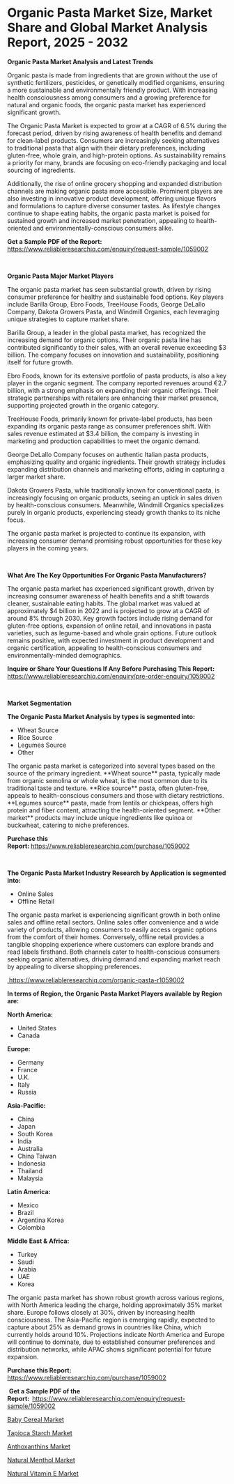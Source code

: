 <p><h1>Organic Pasta Market Size, Market Share and Global Market Analysis Report, 2025 - 2032</h1></p><p><strong>Organic Pasta Market Analysis and Latest Trends</strong></p>
<p><p>Organic pasta is made from ingredients that are grown without the use of synthetic fertilizers, pesticides, or genetically modified organisms, ensuring a more sustainable and environmentally friendly product. With increasing health consciousness among consumers and a growing preference for natural and organic foods, the organic pasta market has experienced significant growth. </p><p>The Organic Pasta Market is expected to grow at a CAGR of 6.5% during the forecast period, driven by rising awareness of health benefits and demand for clean-label products. Consumers are increasingly seeking alternatives to traditional pasta that align with their dietary preferences, including gluten-free, whole grain, and high-protein options. As sustainability remains a priority for many, brands are focusing on eco-friendly packaging and local sourcing of ingredients. </p><p>Additionally, the rise of online grocery shopping and expanded distribution channels are making organic pasta more accessible. Prominent players are also investing in innovative product development, offering unique flavors and formulations to capture diverse consumer tastes. As lifestyle changes continue to shape eating habits, the organic pasta market is poised for sustained growth and increased market penetration, appealing to health-oriented and environmentally-conscious consumers alike.</p></p>
<p><strong>Get a Sample PDF of the Report:&nbsp;</strong> <a href="https://www.reliableresearchiq.com/enquiry/request-sample/1059002?utm_campaign=1876&utm_medium=2&utm_source=Github&utm_content=ia&utm_term=07042025&utm_id=organic-pasta">https://www.reliableresearchiq.com/enquiry/request-sample/1059002</a></p>
<p>&nbsp;</p>
<p><strong>Organic Pasta Major Market Players</strong></p>
<p><p>The organic pasta market has seen substantial growth, driven by rising consumer preference for healthy and sustainable food options. Key players include Barilla Group, Ebro Foods, TreeHouse Foods, George DeLallo Company, Dakota Growers Pasta, and Windmill Organics, each leveraging unique strategies to capture market share.</p><p>Barilla Group, a leader in the global pasta market, has recognized the increasing demand for organic options. Their organic pasta line has contributed significantly to their sales, with an overall revenue exceeding $3 billion. The company focuses on innovation and sustainability, positioning itself for future growth.</p><p>Ebro Foods, known for its extensive portfolio of pasta products, is also a key player in the organic segment. The company reported revenues around €2.7 billion, with a strong emphasis on expanding their organic offerings. Their strategic partnerships with retailers are enhancing their market presence, supporting projected growth in the organic category.</p><p>TreeHouse Foods, primarily known for private-label products, has been expanding its organic pasta range as consumer preferences shift. With sales revenue estimated at $3.4 billion, the company is investing in marketing and production capabilities to meet the organic demand.</p><p>George DeLallo Company focuses on authentic Italian pasta products, emphasizing quality and organic ingredients. Their growth strategy includes expanding distribution channels and marketing efforts, aiding in capturing a larger market share.</p><p>Dakota Growers Pasta, while traditionally known for conventional pasta, is increasingly focusing on organic products, seeing an uptick in sales driven by health-conscious consumers. Meanwhile, Windmill Organics specializes purely in organic products, experiencing steady growth thanks to its niche focus.</p><p>The organic pasta market is projected to continue its expansion, with increasing consumer demand promising robust opportunities for these key players in the coming years.</p></p>
<p>&nbsp;</p>
<p><strong>What Are The Key Opportunities For Organic Pasta Manufacturers?</strong></p>
<p><p>The organic pasta market has experienced significant growth, driven by increasing consumer awareness of health benefits and a shift towards cleaner, sustainable eating habits. The global market was valued at approximately $4 billion in 2022 and is projected to grow at a CAGR of around 8% through 2030. Key growth factors include rising demand for gluten-free options, expansion of online retail, and innovations in pasta varieties, such as legume-based and whole grain options. Future outlook remains positive, with expected investment in product development and organic certification, appealing to health-conscious consumers and environmentally-minded demographics.</p></p>
<p><strong>Inquire or Share Your Questions If Any Before Purchasing This Report:</strong> <a href="https://www.reliableresearchiq.com/enquiry/pre-order-enquiry/1059002?utm_campaign=1876&utm_medium=2&utm_source=Github&utm_content=ia&utm_term=07042025&utm_id=organic-pasta">https://www.reliableresearchiq.com/enquiry/pre-order-enquiry/1059002</a></p>
<p>&nbsp;</p>
<p><strong>Market Segmentation</strong></p>
<p><strong>The Organic Pasta Market Analysis by types is segmented into:</strong></p>
<p><ul><li>Wheat Source</li><li>Rice Source</li><li>Legumes Source</li><li>Other</li></ul></p>
<p><p>The organic pasta market is categorized into several types based on the source of the primary ingredient. **Wheat source** pasta, typically made from organic semolina or whole wheat, is the most common due to its traditional taste and texture. **Rice source** pasta, often gluten-free, appeals to health-conscious consumers and those with dietary restrictions. **Legumes source** pasta, made from lentils or chickpeas, offers high protein and fiber content, attracting the health-oriented segment. **Other market** products may include unique ingredients like quinoa or buckwheat, catering to niche preferences.</p></p>
<p><strong>Purchase this Report:&nbsp;</strong><a href="https://www.reliableresearchiq.com/purchase/1059002?utm_campaign=1876&utm_medium=2&utm_source=Github&utm_content=ia&utm_term=07042025&utm_id=organic-pasta">https://www.reliableresearchiq.com/purchase/1059002</a></p>
<p>&nbsp;</p>
<p><strong>The Organic Pasta Market Industry Research by Application is segmented into:</strong></p>
<p><ul><li>Online Sales</li><li>Offline Retail</li></ul></p>
<p><p>The organic pasta market is experiencing significant growth in both online sales and offline retail sectors. Online sales offer convenience and a wide variety of products, allowing consumers to easily access organic options from the comfort of their homes. Conversely, offline retail provides a tangible shopping experience where customers can explore brands and read labels firsthand. Both channels cater to health-conscious consumers seeking organic alternatives, driving demand and expanding market reach by appealing to diverse shopping preferences.</p></p>
<p><a href="https://www.reliableresearchiq.com/organic-pasta-r1059002?utm_campaign=1876&utm_medium=2&utm_source=Github&utm_content=ia&utm_term=07042025&utm_id=organic-pasta">&nbsp;https://www.reliableresearchiq.com/organic-pasta-r1059002</a></p>
<p><strong>In terms of Region, the Organic Pasta Market Players available by Region are:</strong></p>
<p>
    <p> <strong> North America: </strong>
        <ul>
            <li>United States</li>
            <li>Canada</li>
        </ul>
        </p> 
    <p> <strong> Europe: </strong>
        <ul>
            <li>Germany</li>
            <li>France</li>
            <li>U.K.</li>
            <li>Italy</li>
            <li>Russia</li>
        </ul>
        </p> 
    <p> <strong> Asia-Pacific: </strong>
        <ul>
            <li>China</li>
            <li>Japan</li>
            <li>South Korea</li>
            <li>India</li>
            <li>Australia</li>
            <li>China Taiwan</li>
            <li>Indonesia</li>
            <li>Thailand</li>
            <li>Malaysia</li>
        </ul>
        </p> 
    <p> <strong> Latin America: </strong>
        <ul>
            <li>Mexico</li>
            <li>Brazil</li>
            <li>Argentina Korea</li>
            <li>Colombia</li>
        </ul>
        </p> 
    <p> <strong> Middle East & Africa: </strong>
        <ul>
            <li>Turkey</li>
            <li>Saudi</li>
            <li>Arabia</li>
            <li>UAE</li>
            <li>Korea</li>
        </ul>
    </p>
    </p>
<p><p>The organic pasta market has shown robust growth across various regions, with North America leading the charge, holding approximately 35% market share. Europe follows closely at 30%, driven by increasing health consciousness. The Asia-Pacific region is emerging rapidly, expected to capture about 25% as demand grows in countries like China, which currently holds around 10%. Projections indicate North America and Europe will continue to dominate, due to established consumer preferences and distribution networks, while APAC shows significant potential for future expansion.</p></p>
<p><strong>Purchase this Report: </strong><a href="https://www.reliableresearchiq.com/purchase/1059002?utm_campaign=1876&utm_medium=2&utm_source=Github&utm_content=ia&utm_term=07042025&utm_id=organic-pasta">https://www.reliableresearchiq.com/purchase/1059002</a></p>
<p>&nbsp;<strong>Get a Sample PDF of the Report:&nbsp;&nbsp;</strong><a href="https://www.reliableresearchiq.com/enquiry/request-sample/1059002?utm_campaign=1876&utm_medium=2&utm_source=Github&utm_content=ia&utm_term=07042025&utm_id=organic-pasta">https://www.reliableresearchiq.com/enquiry/request-sample/1059002</a></p>
<p><strong></strong></p>
<p><p><a href="https://github.com/nxauwedaroui2/Market-Research-Report-List-1/blob/main/baby-cereal-market.md?utm_campaign=1876&utm_medium=2&utm_source=Github&utm_content=ia&utm_term=07042025&utm_id=organic-pasta">Baby Cereal Market</a></p><p><a href="https://github.com/haklagjbj/Market-Research-Report-List-1/blob/main/tapioca-starch-market.md?utm_campaign=1876&utm_medium=2&utm_source=Github&utm_content=ia&utm_term=07042025&utm_id=organic-pasta">Tapioca Starch Market</a></p><p><a href="https://github.com/drissahrouk/Market-Research-Report-List-1/blob/main/anthoxanthins-market.md?utm_campaign=1876&utm_medium=2&utm_source=Github&utm_content=ia&utm_term=07042025&utm_id=organic-pasta">Anthoxanthins Market</a></p><p><a href="https://github.com/habyoneub/Market-Research-Report-List-1/blob/main/natural-menthol-market.md?utm_campaign=1876&utm_medium=2&utm_source=Github&utm_content=ia&utm_term=07042025&utm_id=organic-pasta">Natural Menthol Market</a></p><p><a href="https://github.com/kemauteve/Market-Research-Report-List-1/blob/main/natural-vitamin-e-market.md?utm_campaign=1876&utm_medium=2&utm_source=Github&utm_content=ia&utm_term=07042025&utm_id=organic-pasta">Natural Vitamin E Market</a></p></p>
